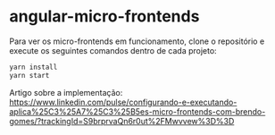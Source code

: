 # angular-micro-frontends

Para ver os micro-frontends em funcionamento, clone o repositório e execute os seguintes comandos dentro de cada projeto:

```sh
yarn install
yarn start
```
Artigo sobre a implementação: 
https://www.linkedin.com/pulse/configurando-e-executando-aplica%25C3%25A7%25C3%25B5es-micro-frontends-com-brendo-gomes/?trackingId=S9brprvaQn6r0ut%2FMwvvew%3D%3D
